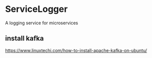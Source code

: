 # ServiceLogger
A logging service for microservices

## install kafka
https://www.linuxtechi.com/how-to-install-apache-kafka-on-ubuntu/